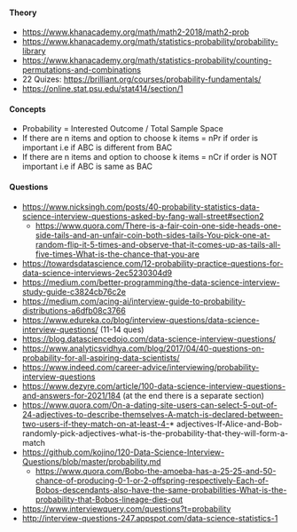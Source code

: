 #### Theory
* https://www.khanacademy.org/math/math2-2018/math2-prob
* https://www.khanacademy.org/math/statistics-probability/probability-library
* https://www.khanacademy.org/math/statistics-probability/counting-permutations-and-combinations
* 22 Quizes: https://brilliant.org/courses/probability-fundamentals/
* https://online.stat.psu.edu/stat414/section/1

#### Concepts
* Probability = Interested Outcome / Total Sample Space
* If there are n items and option to choose k items = nPr if order is important i.e if ABC is different from BAC
* If there are n items and option to choose k items = nCr if order is NOT important i.e if ABC is same as BAC


#### Questions
* https://www.nicksingh.com/posts/40-probability-statistics-data-science-interview-questions-asked-by-fang-wall-street#section2
	* https://www.quora.com/There-is-a-fair-coin-one-side-heads-one-side-tails-and-an-unfair-coin-both-sides-tails-You-pick-one-at-random-flip-it-5-times-and-observe-that-it-comes-up-as-tails-all-five-times-What-is-the-chance-that-you-are
* https://towardsdatascience.com/12-probability-practice-questions-for-data-science-interviews-2ec5230304d9
* https://medium.com/better-programming/the-data-science-interview-study-guide-c3824cb76c2e
* https://medium.com/acing-ai/interview-guide-to-probability-distributions-a6dfb08c3766
* https://www.edureka.co/blog/interview-questions/data-science-interview-questions/ (11-14 ques)
* https://blog.datasciencedojo.com/data-science-interview-questions/
* https://www.analyticsvidhya.com/blog/2017/04/40-questions-on-probability-for-all-aspiring-data-scientists/
* https://www.indeed.com/career-advice/interviewing/probability-interview-questions
* https://www.dezyre.com/article/100-data-science-interview-questions-and-answers-for-2021/184 (at the end there is a separate section)
* https://www.quora.com/On-a-dating-site-users-can-select-5-out-of-24-adjectives-to-describe-themselves-A-match-is-declared-between-two-users-if-they-match-on-at-least-4-* adjectives-If-Alice-and-Bob-randomly-pick-adjectives-what-is-the-probability-that-they-will-form-a-match
* https://github.com/kojino/120-Data-Science-Interview-Questions/blob/master/probability.md
	* https://www.quora.com/Bobo-the-amoeba-has-a-25-25-and-50-chance-of-producing-0-1-or-2-offspring-respectively-Each-of-Bobos-descendants-also-have-the-same-probabilities-What-is-the-probability-that-Bobos-lineage-dies-out
* https://www.interviewquery.com/questions?t=probability
* http://interview-questions-247.appspot.com/data-science-statistics-1














